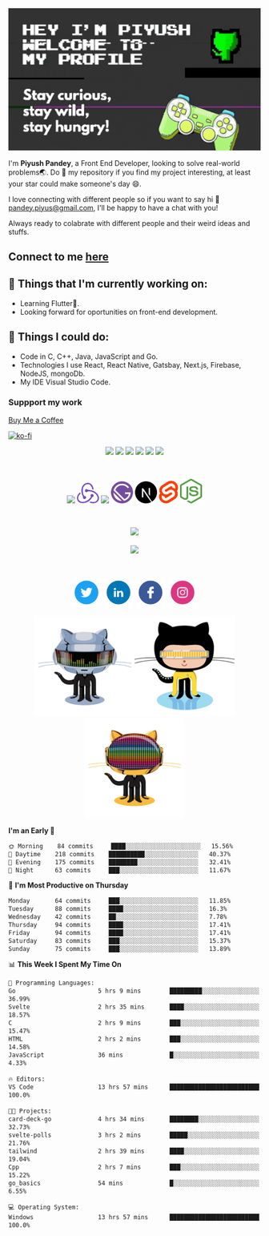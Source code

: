 <img src="piyush-final.gif" width="1000px">

I'm **Piyush Pandey**, a Front End Developer, looking to solve real-world problems🌏. Do 🌟 my repository if you find my project interesting, at least your star could make someone's day 😄.

I love connecting with different people so if you want to say hi 💬 pandey.piyus@gmail.com, I'll be happy to have a chat with you!

Always ready to colabrate with different people and their weird ideas and stuffs.

## Connect to me [here](https://linktr.ee/zephyrus21)

## 💼 Things that I'm currently working on:

-   Learning Flutter📲.
-   Looking forward for oportunities on front-end development.

## 🔭 Things I could do:

-   Code in C, C++, Java, JavaScript and Go.
-   Technologies I use React, React Native, Gatsbay, Next.js, Firebase, NodeJS, mongoDb.
-   My IDE Visual Studio Code.

### Suppport my work 
[Buy Me a Coffee](https://www.buymeacoffee.com/zephyrus21)

[![ko-fi](https://ko-fi.com/img/githubbutton_sm.svg)](https://ko-fi.com/Y8Y63ONS5)


<p align="center">
  <img src="https://img.icons8.com/color/48/000000/c-programming.png"/>
  <img src="https://img.icons8.com/color/48/000000/c-plus-plus-logo.png"/>
  <img src="https://img.icons8.com/color/48/000000/java-coffee-cup-logo.png"/>
  <img src="https://img.icons8.com/color/48/000000/golang.png"/>
  <img src="https://img.icons8.com/color/48/000000/javascript.png"/>
  <img src="https://img.icons8.com/color/48/000000/typescript.png"/>
</p>
<br/>
<p align="center">
  <img src="https://img.icons8.com/color/48/000000/react-native.png"/>
  <img src="redux-seeklogo.com.svg" width="44px"/>
  <img src="https://img.icons8.com/color/48/000000/graphql.png"/>
  <img src="gatsby-seeklogo.com.svg" width="44px"/>
  <img src="next-js-seeklogo.com.svg" width="44px"/>
  <img src="svelte-logo.png" width="38px"/>
  <img src="nodejs-seeklogo.com.svg" width="44px"/>
<!--   <img src="https://img.icons8.com/color/48/000000/mongodb.png"/> -->
<!--   <img src="https://img.icons8.com/color/48/000000/firebase.png"/> -->
</p>
<br/>
<p align="center">
  <!-- <img src="https://github-readme-stats.vercel.app/api?username=zephyrus21&show_icons=true&theme=radical&title_color=8E2DE2&text_color=fff&icon_color=8E2DE2" alt="piyush-stats" /> -->

<img src="https://github-readme-streak-stats.herokuapp.com/?user=zephyrus21&theme=midnight-purple"/>
<br />
<br/>
<img src="https://github-readme-stats.vercel.app/api/top-langs/?username=zephyrus21&show_icons=true&theme=midnight-purple&title_color=8E2DE2&text_color=fff&icon_color=8E2DE2&layout=compact"/>
<br/>
<!-- <img src="https://activity-graph.herokuapp.com/graph?username=zephyrus21"/> -->
</p>


<p align="center">

<br/>
<p align="center">
<a href="https://twitter.com/zephyrusp21"><img src="https://github.com/aritraroy/social-icons/blob/master/twitter-icon.png?raw=true" width="60"></a>
<a href="https://www.linkedin.com/in/zephyrus21/"><img src="https://github.com/aritraroy/social-icons/blob/master/linkedin-icon.png?raw=true" width="60"></a>
<a href="https://www.facebook.com/zephyrus21/"><img src="https://github.com/aritraroy/social-icons/blob/master/facebook-icon.png?raw=true" width="60"></a>
<a href="https://www.instagram.com/zephyrus.io/"><img src="https://github.com/aritraroy/social-icons/blob/master/instagram-icon.png?raw=true" width="60"></a>
</p>

<p align="center"><img src="gh-1.gif" width="200px"><img src="gh-4.png" width="200px"><img src="gh-2.gif" width="200px">
</p>

<!--START_SECTION:waka-->
**I'm an Early 🐤** 

```text
🌞 Morning    84 commits     ████░░░░░░░░░░░░░░░░░░░░░   15.56% 
🌆 Daytime    218 commits    ██████████░░░░░░░░░░░░░░░   40.37% 
🌃 Evening    175 commits    ████████░░░░░░░░░░░░░░░░░   32.41% 
🌙 Night      63 commits     ███░░░░░░░░░░░░░░░░░░░░░░   11.67%

```
📅 **I'm Most Productive on Thursday** 

```text
Monday       64 commits     ███░░░░░░░░░░░░░░░░░░░░░░   11.85% 
Tuesday      88 commits     ████░░░░░░░░░░░░░░░░░░░░░   16.3% 
Wednesday    42 commits     ██░░░░░░░░░░░░░░░░░░░░░░░   7.78% 
Thursday     94 commits     ████░░░░░░░░░░░░░░░░░░░░░   17.41% 
Friday       94 commits     ████░░░░░░░░░░░░░░░░░░░░░   17.41% 
Saturday     83 commits     ███░░░░░░░░░░░░░░░░░░░░░░   15.37% 
Sunday       75 commits     ███░░░░░░░░░░░░░░░░░░░░░░   13.89%

```


📊 **This Week I Spent My Time On** 

```text
💬 Programming Languages: 
Go                       5 hrs 9 mins        █████████░░░░░░░░░░░░░░░░   36.99% 
Svelte                   2 hrs 35 mins       ████░░░░░░░░░░░░░░░░░░░░░   18.57% 
C                        2 hrs 9 mins        ███░░░░░░░░░░░░░░░░░░░░░░   15.47% 
HTML                     2 hrs 2 mins        ███░░░░░░░░░░░░░░░░░░░░░░   14.58% 
JavaScript               36 mins             █░░░░░░░░░░░░░░░░░░░░░░░░   4.33%

🔥 Editors: 
VS Code                  13 hrs 57 mins      █████████████████████████   100.0%

🐱‍💻 Projects: 
card-deck-go             4 hrs 34 mins       ████████░░░░░░░░░░░░░░░░░   32.73% 
svelte-polls             3 hrs 2 mins        █████░░░░░░░░░░░░░░░░░░░░   21.76% 
tailwind                 2 hrs 39 mins       ████░░░░░░░░░░░░░░░░░░░░░   19.04% 
Cpp                      2 hrs 7 mins        ███░░░░░░░░░░░░░░░░░░░░░░   15.22% 
go_basics                54 mins             █░░░░░░░░░░░░░░░░░░░░░░░░   6.55%

💻 Operating System: 
Windows                  13 hrs 57 mins      █████████████████████████   100.0%

```


<!--END_SECTION:waka-->
